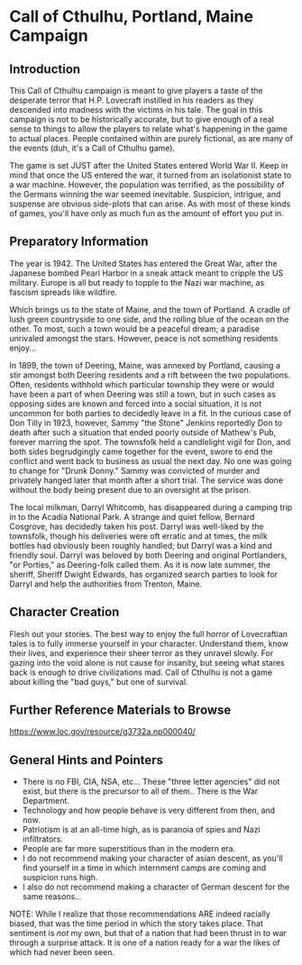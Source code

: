 # Call of Cthulhu, Portland, Maine Campaign
## Introduction
This Call of Cthulhu campaign is meant to give players a taste of the desperate terror that H.P. Lovecraft instilled in his readers as they descended into madness with the victims in his tale. The goal in this campaign is not to be historically accurate, but to give enough of a real sense to things to allow the players to relate what's happening in the game to actual places. People contained within are purely fictional, as are many of the events (duh, it's a Call of Cthulhu game).

The game is set JUST after the United States entered World War II. Keep in mind that once the US entered the war, it turned from an isolationist state to a war machine. However, the population was terrified, as the possibility of the Germans winning the war seemed inevitable. Suspicion, intrigue, and suspense are obvious side-plots that can arise. As with most of these kinds of games, you'll have only as much fun as the amount of effort you put in. 

## Preparatory Information
The year is 1942. The United States has entered the Great War, after the Japanese bombed Pearl Harbor in a sneak attack meant to cripple the US military. Europe is all but ready to topple to the Nazi war machine, as fascism spreads like wildfire. 

Which brings us to the state of Maine, and the town of Portland. A cradle of lush green countryside to one side, and the rolling blue of the ocean on the other. To most, such a town would be a peaceful dream; a paradise unrivaled amongst the stars. However, peace is not something residents enjoy...

In 1899, the town of Deering, Maine, was annexed by Portland, causing a stir amongst both Deering residents and a rift between the two populations. Often, residents withhold which particular township they were or would have been a part of when Deering was still a town, but in such cases as opposing sides are known and forced into a social situation, it is not uncommon for both parties to decidedly leave in a fit. In the curious case of Don Tilly in 1923, however, Sammy "the Stone" Jenkins reportedly Don to death after such a situation that ended poorly outside of Mathew's Pub, forever marring the spot. The townsfolk held a candlelight vigil for Don, and both sides begrudgingly came together for the event, swore to end the conflict and went back to business as usual the next day. No one was going to change for "Drunk Donny." Sammy was convicted of murder and privately hanged later that month after a short trial. The service was done without the body being
present due to an oversight at the prison.

The local milkman, Darryl Whitcomb, has disappeared during a camping trip in to the Acadia National Park. A strange and quiet fellow, Bernard Cosgrove, has decidedly taken his post. Darryl was well-liked by the townsfolk, though his deliveries were oft erratic and at times, the milk bottles had obviously been roughly handled; but Darryl was a kind and friendly soul. Darryl was beloved by both Deering and original Portlanders, "or Porties," as Deering-folk called them. As it is now late summer, the sheriff, Sheriff Dwight Edwards, has organized search parties to look for Darryl and help the authorities from Trenton, Maine. 

## Character Creation
Flesh out your stories. The best way to enjoy the full horror of Lovecraftian tales is to fully immerse yourself in your character. Understand them, know their lives, and experience their sheer terror as they unravel slowly. For gazing into the void alone is not cause for insanity, but seeing what stares back is enough to drive civilizations mad. Call of Cthulhu is not a game about killing the "bad guys," but one of survival.

## Further Reference Materials to Browse
https://www.loc.gov/resource/g3732a.np000040/

## General Hints and Pointers
- There is no FBI, CIA, NSA, etc... These "three letter agencies" did not exist, but there is the precursor to all of them.. There is the War Department.
- Technology and how people behave is very different from then, and now.
- Patriotism is at an all-time high, as is paranoia of spies and Nazi infiltrators.
- People are far more superstitious than in the modern era.
- I do not recommend making your character of asian descent, as you'll find yourself in a time in which internment camps are coming and suspicion runs high.
- I also do not recommend making a character of German descent for the same reasons...

NOTE: While I realize that those recommendations ARE indeed racially biased, that was the time period in which the story takes place. That sentiment is *not* my own, but that of a nation that had been thrust in to war through a surprise attack. It is one of a nation ready for a war the likes of which had never been seen.
